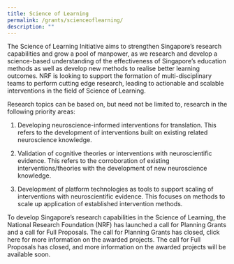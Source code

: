 ```yaml
---
title: Science of Learning
permalink: /grants/scienceoflearning/
description: ""
---
```

The Science of Learning Initiative aims to strengthen Singapore’s research capabilities and grow a pool of manpower, as we research and develop a science-based understanding of the effectiveness of Singapore’s education methods as well as develop new methods to realise better learning outcomes. NRF is looking to support the formation of multi-disciplinary teams to perform cutting edge research, leading to actionable and scalable interventions in the field of Science of Learning. 

Research topics can be based on, but need not be limited to, research in the following priority areas:

1. Developing neuroscience-informed interventions for translation. This refers to the development of interventions built on existing related neuroscience knowledge.

2. Validation of cognitive theories or interventions with neuroscientific evidence. This refers to the corroboration of existing interventions/theories with the development of new neuroscience knowledge.

3. Development of platform technologies as tools to support scaling of interventions with neuroscientific evidence. This focuses on methods to scale up application of established intervention methods.

To develop Singapore’s research capabilities in the Science of Learning, the National Research Foundation (NRF) has launched a call for Planning Grants and a call for Full Proposals. The call for Planning Grants has closed, click here for more information on the awarded projects. The call for Full Proposals has closed, and more information on the awarded projects will be available soon. 